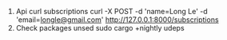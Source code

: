 1. Api curl subscriptions
   curl -X POST -d 'name=Long Le' -d 'email=longle@gmail.com' http://127.0.0.1:8000/subscriptions
2. Check packages unsed
   sudo cargo +nightly udeps
